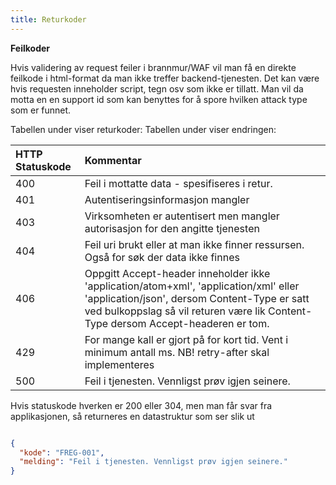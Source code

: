 ```yaml
---
title: Returkoder
---
```

**Feilkoder**

Hvis validering av request feiler i brannmur/WAF vil man få en direkte feilkode i html-format da man ikke treffer backend-tjenesten. Det kan være hvis requesten inneholder script, tegn osv som ikke er tillatt. Man vil da motta en en support id som kan benyttes for å spore hvilken attack type som er funnet.

Tabellen under viser returkoder:
Tabellen under viser endringen:

| HTTP Statuskode | Kommentar |
|:---|:--- |
| 400 | Feil i mottatte data - spesifiseres i retur. |
| 401 | Autentiseringsinformasjon mangler |
| 403 | Virksomheten er autentisert men mangler autorisasjon for den angitte tjenesten |
| 404 | Feil uri brukt eller at man ikke finner ressursen. Også for søk der data ikke finnes |
| 406 | Oppgitt Accept-header inneholder ikke 'application/atom+xml', 'application/xml' eller 'application/json', dersom Content-Type er satt ved bulkoppslag så vil returen være lik Content-Type dersom Accept-headeren er tom. |
| 429 | For mange kall er gjort på for kort tid. Vent i minimum antall ms. NB! retry-after skal implementeres |
| 500 | Feil i tjenesten. Vennligst prøv igjen seinere. |

Hvis statuskode hverken er 200 eller 304, men man får svar fra applikasjonen, så returneres en datastruktur som ser slik ut

```json

{
  "kode": "FREG-001",
  "melding": "Feil i tjenesten. Vennligst prøv igjen seinere."
}
```

